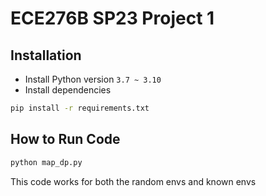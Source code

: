 # ECE276B SP23 Project 1

<!-- ## Overview
In this assignment, you are required to implement dynammic programming for the Door-Key problems.
<p align="center">
<img src="gif/doorkey.gif" alt="Door-key Problem" width="500"/></br>
</p>

There are 7 test scenes you have to test and include in the report.

|           doorkey-5x5-normal            |
| :-------------------------------------: |
| <img src="envs/known_envs/doorkey-5x5-normal.png"> |

|           doorkey-6x6-normal            |            doorkey-6x6-direct            |            doorkey-6x6-shortcut            |
| :-------------------------------------: | :--------------------------------------: | :----------------------------------------: |
| <img src="envs/known_envs/doorkey-6x6-normal.png"> | <img src="envs/known_envs/doorkey-6x6-direct.png" > | <img src="envs/known_envs/doorkey-6x6-shortcut.png" > |

|           doorkey-8x8-normal            |            doorkey-8x8-direct            |            doorkey-8x8-shortcut            |
| :-------------------------------------: | :--------------------------------------: | :----------------------------------------: |
| <img src="envs/known_envs/doorkey-8x8-normal.png"> | <img src="envs/known_envs/doorkey-8x8-direct.png" > | <img src="envs/known_envs/doorkey-8x8-shortcut.png" > |

## Installation

- Install Python version `3.7 ~ 3.10`
- Install dependencies
```bash
pip install -r requirements.txt
```

## Instruction
### 1. doorkey.py
You will need to modify **doorkey.py** as the main entrance.

### 2. utils.py
You might find some useful tools in utils.py
- **step()**: Move your agent
- **generate_random_env()**: Generate a random environment for debugging
- **load_env()**: Load the test environments
- **save_env()**: Save the environment for reproducing results
- **plot_env()**: For a quick visualization of your current env, including: agent, key, door, and the goal
- **draw_gif_from_seq()**: Draw and save a gif image from a given action sequence.

### 3. example.py
The example.py shows you how to interact with the utilities in utils.py, and also gives you some examples of interacting with gym-minigrid directly. -->


## Installation

- Install Python version `3.7 ~ 3.10`
- Install dependencies
```bash
pip install -r requirements.txt
```

## How to Run Code
```bash
python map_dp.py
```
This code works for both the random envs and known envs 